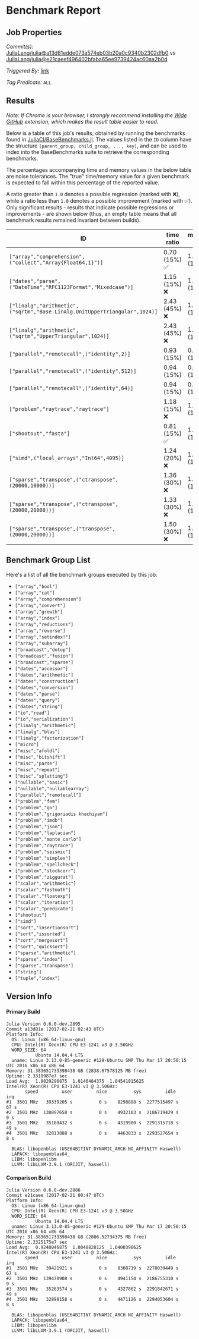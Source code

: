 # Benchmark Report

## Job Properties

*Commit(s):* [JuliaLang/julia@a13d81edde073a574eb03b20a0c9340b2302dfb0](https://github.com/JuliaLang/julia/commit/a13d81edde073a574eb03b20a0c9340b2302dfb0) vs [JuliaLang/julia@e21caeef496402bfaba65ee9739424ac60aa2b0d](https://github.com/JuliaLang/julia/commit/e21caeef496402bfaba65ee9739424ac60aa2b0d)

*Triggered By:* [link](https://github.com/JuliaLang/julia/pull/20593#issuecomment-281280831)

*Tag Predicate:* `ALL`

## Results

*Note: If Chrome is your browser, I strongly recommend installing the [Wide GitHub](https://chrome.google.com/webstore/detail/wide-github/kaalofacklcidaampbokdplbklpeldpj?hl=en)
extension, which makes the result table easier to read.*

Below is a table of this job's results, obtained by running the benchmarks found in
[JuliaCI/BaseBenchmarks.jl](https://github.com/JuliaCI/BaseBenchmarks.jl). The values
listed in the `ID` column have the structure `[parent_group, child_group, ..., key]`,
and can be used to index into the BaseBenchmarks suite to retrieve the corresponding
benchmarks.

The percentages accompanying time and memory values in the below table are noise tolerances. The "true"
time/memory value for a given benchmark is expected to fall within this percentage of the reported value.

A ratio greater than `1.0` denotes a possible regression (marked with :x:), while a ratio less
than `1.0` denotes a possible improvement (marked with :white_check_mark:). Only significant results - results
that indicate possible regressions or improvements - are shown below (thus, an empty table means that all
benchmark results remained invariant between builds).

| ID | time ratio | memory ratio |
|----|------------|--------------|
| `["array","comprehension",("collect","Array{Float64,1}")]` | 0.70 (15%) :white_check_mark: | 1.00 (1%)  |
| `["dates","parse",("DateTime","RFC1123Format","Mixedcase")]` | 1.15 (15%) :x: | 1.00 (1%)  |
| `["linalg","arithmetic",("sqrtm","Base.LinAlg.UnitUpperTriangular",1024)]` | 2.43 (45%) :x: | 1.00 (1%)  |
| `["linalg","arithmetic",("sqrtm","UpperTriangular",1024)]` | 2.43 (45%) :x: | 1.00 (1%)  |
| `["parallel","remotecall",("identity",2)]` | 0.93 (15%)  | 0.99 (1%) :white_check_mark: |
| `["parallel","remotecall",("identity",512)]` | 0.94 (15%)  | 0.99 (1%) :white_check_mark: |
| `["parallel","remotecall",("identity",64)]` | 0.94 (15%)  | 0.99 (1%) :white_check_mark: |
| `["problem","raytrace","raytrace"]` | 1.18 (15%) :x: | 1.02 (1%) :x: |
| `["shootout","fasta"]` | 0.81 (15%) :white_check_mark: | 1.00 (1%)  |
| `["simd",("local_arrays","Int64",4095)]` | 1.24 (20%) :x: | 1.00 (1%)  |
| `["sparse","transpose",("ctranspose",(20000,10000))]` | 1.36 (30%) :x: | 1.00 (1%)  |
| `["sparse","transpose",("ctranspose",(20000,20000))]` | 1.33 (30%) :x: | 1.00 (1%)  |
| `["sparse","transpose",("transpose",(20000,20000))]` | 1.50 (30%) :x: | 1.00 (1%)  |

## Benchmark Group List

Here's a list of all the benchmark groups executed by this job:

- `["array","bool"]`
- `["array","cat"]`
- `["array","comprehension"]`
- `["array","convert"]`
- `["array","growth"]`
- `["array","index"]`
- `["array","reductions"]`
- `["array","reverse"]`
- `["array","setindex!"]`
- `["array","subarray"]`
- `["broadcast","dotop"]`
- `["broadcast","fusion"]`
- `["broadcast","sparse"]`
- `["dates","accessor"]`
- `["dates","arithmetic"]`
- `["dates","construction"]`
- `["dates","conversion"]`
- `["dates","parse"]`
- `["dates","query"]`
- `["dates","string"]`
- `["io","read"]`
- `["io","serialization"]`
- `["linalg","arithmetic"]`
- `["linalg","blas"]`
- `["linalg","factorization"]`
- `["micro"]`
- `["misc","afoldl"]`
- `["misc","bitshift"]`
- `["misc","parse"]`
- `["misc","repeat"]`
- `["misc","splatting"]`
- `["nullable","basic"]`
- `["nullable","nullablearray"]`
- `["parallel","remotecall"]`
- `["problem","fem"]`
- `["problem","go"]`
- `["problem","grigoriadis khachiyan"]`
- `["problem","imdb"]`
- `["problem","json"]`
- `["problem","laplacian"]`
- `["problem","monte carlo"]`
- `["problem","raytrace"]`
- `["problem","seismic"]`
- `["problem","simplex"]`
- `["problem","spellcheck"]`
- `["problem","stockcorr"]`
- `["problem","ziggurat"]`
- `["scalar","arithmetic"]`
- `["scalar","fastmath"]`
- `["scalar","floatexp"]`
- `["scalar","iteration"]`
- `["scalar","predicate"]`
- `["shootout"]`
- `["simd"]`
- `["sort","insertionsort"]`
- `["sort","issorted"]`
- `["sort","mergesort"]`
- `["sort","quicksort"]`
- `["sparse","arithmetic"]`
- `["sparse","index"]`
- `["sparse","transpose"]`
- `["string"]`
- `["tuple","index"]`

## Version Info

#### Primary Build

```
Julia Version 0.6.0-dev.2895
Commit a13d81e (2017-02-21 02:43 UTC)
Platform Info:
  OS: Linux (x86_64-linux-gnu)
  CPU: Intel(R) Xeon(R) CPU E3-1241 v3 @ 3.50GHz
  WORD_SIZE: 64
           Ubuntu 14.04.4 LTS
  uname: Linux 3.13.0-85-generic #129-Ubuntu SMP Thu Mar 17 20:50:15 UTC 2016 x86_64 x86_64
Memory: 31.383651733398438 GB (2838.67578125 MB free)
Uptime: 2.3318987e7 sec
Load Avg:  1.0029296875  1.0146484375  1.04541015625
Intel(R) Xeon(R) CPU E3-1241 v3 @ 3.50GHz: 
       speed         user         nice          sys         idle          irq
#1  3501 MHz   39339205 s          0 s    8298888 s  2277515497 s         67 s
#2  3501 MHz  138897658 s          0 s    4932103 s  2186719429 s          9 s
#3  3501 MHz   35180432 s          0 s    4319900 s  2291315718 s         49 s
#4  3501 MHz   32813888 s          0 s    4463033 s  2293527654 s          8 s

  BLAS: libopenblas (USE64BITINT DYNAMIC_ARCH NO_AFFINITY Haswell)
  LAPACK: libopenblas64_
  LIBM: libopenlibm
  LLVM: libLLVM-3.9.1 (ORCJIT, haswell)

```

#### Comparison Build

```
Julia Version 0.6.0-dev.2886
Commit e21caee (2017-02-21 00:47 UTC)
Platform Info:
  OS: Linux (x86_64-linux-gnu)
  CPU: Intel(R) Xeon(R) CPU E3-1241 v3 @ 3.50GHz
  WORD_SIZE: 64
           Ubuntu 14.04.4 LTS
  uname: Linux 3.13.0-85-generic #129-Ubuntu SMP Thu Mar 17 20:50:15 UTC 2016 x86_64 x86_64
Memory: 31.383651733398438 GB (2806.52734375 MB free)
Uptime: 2.3325175e7 sec
Load Avg:  0.9248046875  1.0048828125  1.0400390625
Intel(R) Xeon(R) CPU E3-1241 v3 @ 3.50GHz: 
       speed         user         nice          sys         idle          irq
#1  3501 MHz   39421921 s          0 s    8308719 s  2278039449 s         67 s
#2  3501 MHz  139470908 s          0 s    4941154 s  2186755310 s          9 s
#3  3501 MHz   35263574 s          0 s    4327862 s  2291842671 s         49 s
#4  3501 MHz   32898158 s          0 s    4471126 s  2294053604 s          8 s

  BLAS: libopenblas (USE64BITINT DYNAMIC_ARCH NO_AFFINITY Haswell)
  LAPACK: libopenblas64_
  LIBM: libopenlibm
  LLVM: libLLVM-3.9.1 (ORCJIT, haswell)

```
